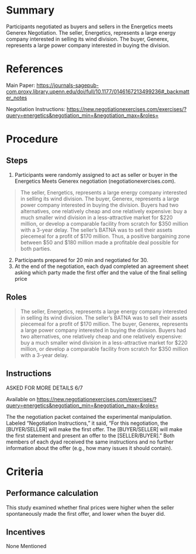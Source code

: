 # Summary
Participants negotiated as buyers and sellers in the Energetics meets Generex Negotiation. The seller, Energetics, represents a large energy company interested in selling its wind division. The buyer, Generex, represents a large power company interested in buying the division.


# References
Main Paper: https://journals-sagepub-com.proxy.library.upenn.edu/doi/full/10.1177/0146167213499236#_backmatter_notes

Negotiation Instructions: https://new.negotiationexercises.com/exercises/?query=energetics&negotiation_min=&negotiation_max=&roles=



# Procedure
## Steps
1. Participants were randomly assigned to act as seller or buyer in the Energetics Meets Generex negotiation (negotiationexercises.com). 
> The seller, Energetics, represents a large energy company interested in selling its wind division. 
> The buyer, Generex, represents a large power company interested in buying the division. Buyers had two alternatives, one relatively cheap and one relatively expensive: buy a much smaller wind division in a less-attractive market for $220 million, or develop a comparable facility from scratch for $350 million with a 3-year delay. The seller’s BATNA was to sell their assets piecemeal for a profit of $170 million. Thus, a positive bargaining zone between $50 and $180 million made a profitable deal possible for both parties. 
2. Participants prepared for 20 min and negotiated for 30. 
3. At the end of the negotiation, each dyad completed an agreement sheet asking which party made the first offer and the value of the final selling price


## Roles 
> The seller, Energetics, represents a large energy company interested in selling its wind division. The seller’s BATNA was to sell their assets piecemeal for a profit of $170 million. 
> The buyer, Generex, represents a large power company interested in buying the division. Buyers had two alternatives, one relatively cheap and one relatively expensive: buy a much smaller wind division in a less-attractive market for $220 million, or develop a comparable facility from scratch for $350 million with a 3-year delay.

## Instructions
ASKED FOR MORE DETAILS 6/7

Available on https://new.negotiationexercises.com/exercises/?query=energetics&negotiation_min=&negotiation_max=&roles=

The the negotiation packet contained the experimental manipulation. Labeled “Negotiation Instructions,” it said, “For this negotiation, the [BUYER/SELLER] will make the first offer. The [BUYER/SELLER] will make the first statement and present an offer to the [SELLER/BUYER].” Both members of each dyad received the same instructions and no further information about the offer (e.g., how many issues it should contain).

# Criteria
## Performance calculation
This study examined whether final prices were higher when the seller spontaneously made the first offer, and lower when the buyer did.

## Incentives
None Mentioned 
